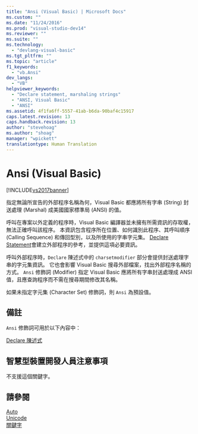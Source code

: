 ```yaml
---
title: "Ansi (Visual Basic) | Microsoft Docs"
ms.custom: ""
ms.date: "11/24/2016"
ms.prod: "visual-studio-dev14"
ms.reviewer: ""
ms.suite: ""
ms.technology: 
  - "devlang-visual-basic"
ms.tgt_pltfrm: ""
ms.topic: "article"
f1_keywords: 
  - "vb.Ansi"
dev_langs: 
  - "VB"
helpviewer_keywords: 
  - "Declare statement, marshaling strings"
  - "ANSI, Visual Basic"
  - "ANSI"
ms.assetid: 4f1fa6ff-5557-41ab-b6da-90baf4c15917
caps.latest.revision: 13
caps.handback.revision: 13
author: "stevehoag"
ms.author: "shoag"
manager: "wpickett"
translationtype: Human Translation
---
```

# Ansi (Visual Basic)
[!INCLUDE[vs2017banner](../../../csharp/includes/vs2017banner.md)]

指定無論所宣告的外部程序名稱為何，Visual Basic 都應將所有字串 \(String\) 封送處理 \(Marshal\) 成美國國家標準局 \(ANSI\) 的值。  
  
 呼叫在專案以外定義的程序時，Visual Basic 編譯器並未擁有所需資訊的存取權，無法正確呼叫該程序。  本資訊包含程序所在位置、如何識別此程序、其呼叫順序 \(Calling Sequence\) 和傳回型別，以及所使用的字串字元集。  [Declare Statement](../../../visual-basic/language-reference/statements/declare-statement.md)會建立外部程序的參考，並提供這項必要資訊。  
  
 呼叫外部程序時，`Declare` 陳述式中的 `charsetmodifier` 部分會提供封送處理字串的字元集資訊。  它也會影響 Visual Basic 搜尋外部檔案，找出外部程序名稱的方式。  `Ansi` 修飾詞 \(Modifier\) 指定 Visual Basic 應將所有字串封送處理成 ANSI 值，且應查詢程序而不需在搜尋期間修改其名稱。  
  
 如果未指定字元集 \(Character Set\) 修飾詞，則 `Ansi` 為預設值。  
  
## 備註  
 `Ansi` 修飾詞可用於以下內容中：  
  
 [Declare 陳述式](../../../visual-basic/language-reference/statements/declare-statement.md)  
  
## 智慧型裝置開發人員注意事項  
 不支援這個關鍵字。  
  
## 請參閱  
 [Auto](../../../visual-basic/language-reference/modifiers/auto.md)   
 [Unicode](../../../visual-basic/language-reference/modifiers/unicode.md)   
 [關鍵字](../../../visual-basic/language-reference/keywords/index.md)
